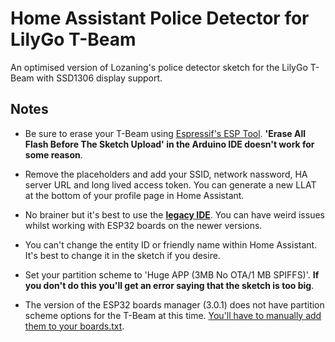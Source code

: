# Home Assistant Police Detector for LilyGo T-Beam

An optimised version of Lozaning's police detector sketch for the LilyGo T-Beam with SSD1306 display support.


## Notes
- Be sure to erase your T-Beam using [Espressif's ESP Tool](https://espressif.github.io/esptool-js/). **'Erase All Flash Before The Sketch Upload' in the Arduino IDE doesn't work for some reason**.

- Remove the placeholders and add your SSID, network nassword, HA server URL and long lived access token. You can generate a new LLAT at the bottom of your profile page in Home Assistant.

- No brainer but it's best to use the [**legacy IDE**](https://www.arduino.cc/en/software). You can have weird issues whilst working with ESP32 boards on the newer versions.

- You can't change the entity ID or friendly name within Home Assistant. It's best to change it in the sketch if you desire.

- Set your partition scheme to 'Huge APP (3MB No OTA/1 MB SPIFFS)'. **If you don't do this you'll get an error saying that the sketch is too big**.

- The version of the ESP32 boards manager (3.0.1) does not have partition scheme options for the T-Beam at this time. [You'll have to manually add them to your boards.txt](https://github.com/LilyGO/TTGO-T-Beam/issues/29).